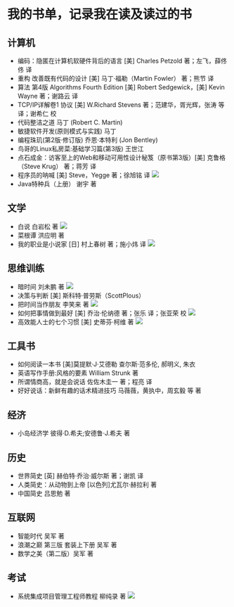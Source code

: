 # 我的书单，记录我在读及读过的书
## 计算机
- 编码：隐匿在计算机软硬件背后的语言 [美] Charles Petzold 著；左飞，薛佟佟 译
- 重构 改善既有代码的设计 [美] 马丁·福勒（Martin Fowler） 著；熊节 译
- 算法 第4版 Algorithms Fourth Edition [美] Robert Sedgewick，[美] Kevin Wayne 著；谢路云 译
- TCP/IP详解卷1 协议 [美] W.Richard Stevens 著；范建华，胥光辉，张涛 等 译；谢希仁 校
- 代码整洁之道 马丁 (Robert C. Martin)
- 敏捷软件开发(原则模式与实践) 马丁
- 编程珠玑(第2版·修订版) 乔恩·本特利 (Jon Bentley)
- 鸟哥的Linux私房菜:基础学习篇(第3版) 王世江
- 点石成金：访客至上的Web和移动可用性设计秘笈（原书第3版）[美] 克鲁格（Steve Krug） 著；蒋芳 译
- 程序员的呐喊 [美] Steve，Yegge 著；徐旭铭 译 ![](https://img.shields.io/badge/progress-finish-green.svg)
- Java特种兵（上册） 谢宇 著
## 文学
- 白说 白岩松 著 ![](https://img.shields.io/badge/progress-finish-green.svg)
- 菜根谭 洪应明 著
- 我的职业是小说家 [日] 村上春树 著；施小炜 译 ![](https://img.shields.io/badge/progress-finish-green.svg)
## 思维训练
- 暗时间 刘未鹏 著 ![](https://img.shields.io/badge/progress-finish-green.svg)
- 决策与判断 [美] 斯科特·普劳斯（ScottPlous） 
- 把时间当作朋友 李笑来 著 ![](https://img.shields.io/badge/progress-finish-green.svg)
- 如何把事情做到最好 [美] 乔治·伦纳德 著；张乐 译；张亚荣 校 ![](https://img.shields.io/badge/progress-finish-green.svg)
- 高效能人士的七个习惯 [美] 史蒂芬·柯维 著 ![](https://img.shields.io/badge/progress-finish-green.svg)
## 工具书
- 如何阅读一本书 [美]莫提默·J·艾德勒 查尔斯·范多伦, 郝明义, 朱衣
- 英语写作手册:风格的要素 William Strunk 著
- 所谓情商高，就是会说话 佐佐木圭一 著；程亮 译
- 好好说话：新鲜有趣的话术精进技巧 马薇薇，黄执中，周玄毅 等 著
## 经济
- 小岛经济学 彼得·D.希夫;安德鲁·J.希夫 著
## 历史
- 世界简史 [英] 赫伯特·乔治·威尔斯 著；谢凯 译
- 人类简史：从动物到上帝 [以色列]尤瓦尔·赫拉利 著
- 中国简史 吕思勉 著
## 互联网
- 智能时代 吴军 著
- 浪潮之巅 第三版 套装上下册 吴军 著
- 数学之美（第二版）吴军 著
## 考试
- 系统集成项目管理工程师教程 柳纯录 著 ![](https://img.shields.io/badge/progress-finish-green.svg)

